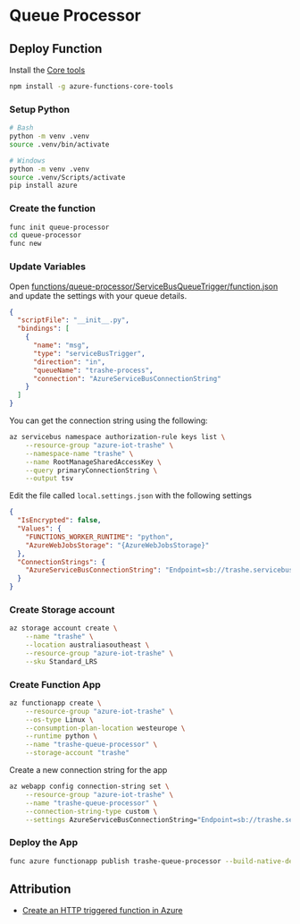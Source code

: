 # Queue Processor

## Deploy Function

Install the [Core tools](https://docs.microsoft.com/en-us/azure/azure-functions/functions-run-local#v2)

```bash
npm install -g azure-functions-core-tools
```

### Setup Python

```bash
# Bash
python -m venv .venv
source .venv/bin/activate

# Windows
python -m venv .venv
source .venv/Scripts/activate
pip install azure
```

### Create the function

```bash
func init queue-processor
cd queue-processor
func new
```

### Update Variables

Open [functions/queue-processor/ServiceBusQueueTrigger/function.json](../functions/queue-processor/ServiceBusQueueTrigger/function.json) and update the settings with your queue details.

```json
{
  "scriptFile": "__init__.py",
  "bindings": [
    {
      "name": "msg",
      "type": "serviceBusTrigger",
      "direction": "in",
      "queueName": "trashe-process",
      "connection": "AzureServiceBusConnectionString"
    }
  ]
}
```

You can get the connection string using the following:

```bash
az servicebus namespace authorization-rule keys list \
    --resource-group "azure-iot-trashe" \
    --namespace-name "trashe" \
    --name RootManageSharedAccessKey \
    --query primaryConnectionString \
    --output tsv
```

Edit the file called `local.settings.json` with the following settings

```json
{
  "IsEncrypted": false,
  "Values": {
    "FUNCTIONS_WORKER_RUNTIME": "python",
    "AzureWebJobsStorage": "{AzureWebJobsStorage}"
  },
  "ConnectionStrings": {
    "AzureServiceBusConnectionString": "Endpoint=sb://trashe.servicebus.windows.net/;SharedAccessKeyName=RootManageSharedAccessKey;SharedAccessKey=XXXXXXXXXXXXXXXXXXXXXXXXXXXXX"
  }
}
```

### Create Storage account

```bash
az storage account create \
    --name "trashe" \
    --location australiasoutheast \
    --resource-group "azure-iot-trashe" \
    --sku Standard_LRS
```

### Create Function App

```bash
az functionapp create \
    --resource-group "azure-iot-trashe" \
    --os-type Linux \
    --consumption-plan-location westeurope \
    --runtime python \
    --name "trashe-queue-processor" \
    --storage-account "trashe"
```

Create a new connection string for the app

```bash
az webapp config connection-string set \
    --resource-group "azure-iot-trashe" \
    --name "trashe-queue-processor" \
    --connection-string-type custom \
    --settings AzureServiceBusConnectionString="Endpoint=sb://trashe.servicebus.windows.net/;SharedAccessKeyName=RootManageSharedAccessKey;SharedAccessKey=XXXXXXXXXXXXXXXXXXXXXXXXXXXXX"
```

### Deploy the App

```bash
func azure functionapp publish trashe-queue-processor --build-native-deps
```

## Attribution

* [Create an HTTP triggered function in Azure](https://docs.microsoft.com/en-us/azure/azure-functions/functions-create-first-function-python)
